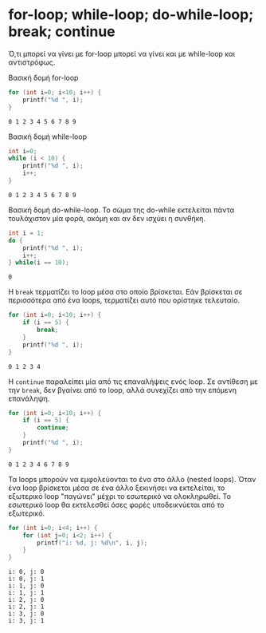 # for-loop; while-loop; do-while-loop; break; continue
Ό,τι μπορεί να γίνει με for-loop μπορεί να γίνει και με while-loop και αντιστρόφως.

Βασική δομή for-loop
```c
for (int i=0; i<10; i++) {
    printf("%d ", i);
}
```
```
0 1 2 3 4 5 6 7 8 9 
```

Βασική δομή while-loop
```c
int i=0;
while (i < 10) {
    printf("%d ", i);
    i++;
}
```
```
0 1 2 3 4 5 6 7 8 9 
```

Βασική δομή do-while-loop. Το σώμα της do-while εκτελείται πάντα τουλάχιστον μία φορά, ακόμη και αν δεν ισχύει η συνθήκη.
```c
int i = 1;
do {
    printf("%d ", i);
    i++;
} while(i == 10);
```
```
0 
```

Η `break` τερματίζει το loop μέσα στο οποίο βρίσκεται. Εάν βρίσκεται σε περισσότερα από ένα loops, τερματίζει αυτό που ορίστηκε τελευταίο.
```c
for (int i=0; i<10; i++) {
    if (i == 5) {
        break;
    }
    printf("%d ", i);
}
```
```
0 1 2 3 4 
```

H `continue` παραλείπει μία από τις επαναλήψεις ενός loop. Σε αντίθεση με την `break`, δεν βγαίνει από το loop, αλλά συνεχίζει από την επόμενη επανάληψη.
```c
for (int i=0; i<10; i++) {
    if (i == 5) {
        continue;
    }
    printf("%d ", i);
}
```
```
0 1 2 3 4 6 7 8 9 
```


Τα loops μπορούν να εμφολεύονται το ένα στο άλλο (nested loops). Όταν ένα loop βρίσκεται μέσα σε ένα άλλο ξεκινήσει να εκτελείται, το εξωτερικό loop "παγώνει" μέχρι το εσωτερικό να ολοκληρωθεί. Το εσωτερικό loop θα εκτελεσθεί όσες φορές υποδεικνύεται από το εξωτερικό.
```c
for (int i=0; i<4; i++) {
    for (int j=0; i<2; i++) {
        printf("i: %d, j: %d\n", i, j);
    }
}
```
```
i: 0, j: 0
i: 0, j: 1
i: 1, j: 0
i: 1, j: 1
i: 2, j: 0
i: 2, j: 1
i: 3, j: 0
i: 3, j: 1
```

